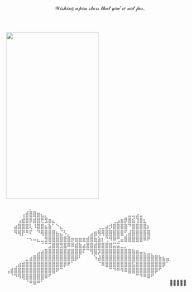 <body>
  <Header>𝒲𝒾𝓈𝒽𝒾𝓃𝑔 𝓊𝓅𝑜𝓃 𝓈𝓉𝒶𝓇𝓈 𝓉𝒽𝒶𝓉 𝓎𝑜𝓊'𝓇𝑒 𝓃𝑜𝓉 𝒻𝒶𝓇.</Header>

 <img src="https://github.com/user-attachments/assets/36d59e7a-8148-40fc-8861-3f8d95d92bb3" width="250" height="450" />

<p> ⠀⠀⠀⠀⠀⠀⡀⠀⠀⠀⠀⠀⠀⠀⠀⠀⠀⠀⠀⠀⠀⠀⠀⠀⠀⠀⠀⠀⠀⠀⠀⠀⠀⠀⠀⠀⠀⠀⠀⠀⠀⠀⠀
⠀⠀⠀⠀⢠⣾⣿⣿⣶⣄⡀⠀⠀⠀⠀⠀⠀⠀⠀⠀⠀⠀⠀⠀⠀⠀⠀⠀⠀⠀⠀⠀⣀⣀⣠⣀⠀⠀⠀⠀⠀⠀⠀
⠀⠀⠀⢠⣾⣿⡿⣾⣿⢟⣻⣶⣄⠀⠀⠀⠀⠀⠀⠀⠀⠀⠀⠀⠀⠀⠀⠀⢀⣠⣶⡿⣿⣮⢹⣿⣆⠀⠀⠀⠀⠀⠀
⠀⠀⣴⣿⣿⣿⢇⠸⣿⣿⣦⣷⠁⠑⣄⠀⠀⠀⠀⠀⠀⠀⠀⠀⢀⣀⣴⡺⣿⣿⣿⣿⠙⣿⣿⣿⣿⡆⠀⠀⠀⠀⠀
⠀⠀⠻⢿⡟⠛⠏⠀⠙⢿⣿⣿⣿⣦⣌⠣⡀⠀⠀⠀⠀⠀⣠⣶⢿⢿⣿⣿⣿⣿⣿⢋⣼⣿⣿⣿⣿⣿⠀⠀⠀⠀⠀
⠀⠀⠀⠀⠀⠐⠢⠤⣄⣀⣻⣿⣿⣿⣿⣿⣿⡶⣶⣶⣶⣾⣿⣷⣵⡆⢙⠻⠿⢛⣤⣿⣿⣿⣿⣿⠿⠟⠀⠀⠀⠀⠀
⠀⠀⠀⠀⠀⠀⠀⠀⠀⠈⠉⣩⣿⣿⣻⣿⠿⠿⣾⣷⣴⣿⣿⣾⣿⣿⣿⣿⣭⣭⣀⡀⠀⠀⠀⠀⠀⠀⠀⠀⠀⠀⠀
⠀⠀⠀⠀⠀⠀⠀⠀⣠⣴⣿⣿⣿⣿⣿⣿⣿⣿⣿⣿⠏⠉⢻⣿⡽⣿⣿⣿⣿⣿⣿⣿⣿⣷⣶⣤⣄⣀⡀⠀⠀⠀⠀
⠀⠀⠀⠀⠀⣀⣴⣿⣿⣿⣿⣿⣿⣿⣿⣿⣿⣿⡿⠃⠀⠀⠀⠱⣼⣿⣿⣿⣿⣿⣿⣿⣿⣿⣿⣿⣿⣿⣿⣿⣷⣦⣤
⠀⠀⢀⣴⣾⣿⣿⣿⣿⣿⣿⣿⣿⣿⣿⡿⠟⠁⠀⠀⠀⠀⠀⠀⠈⠿⣿⣿⣿⣿⣿⣿⣿⣯⣿⣿⣿⣿⣿⣿⣿⡿⠁
⢠⣾⣿⣿⣿⣿⣿⣿⣿⣿⣿⣿⣿⠟⠉⠀⠀⠀⠀⠀⠀⠀⠀⠀⠀⠀⠀⠉⠙⠛⠻⠿⣿⣿⣿⣿⣿⣿⣿⡿⠋⠀⠀
⠀⠈⠙⠻⢿⣿⣿⣿⣿⣿⠿⠋⠀⠀⠀⠀⠀⠀⠀⠀⠀⠀⠀⠀⠀⠀⠀⠀⠀⠀⠀⠀⠀⠀⠉⠙⠛⠿⠋⠀⠀⠀⠀
⠀⠀⠀⠀⠀⠈⠛⠿⠛⠁⠀⠀⠀⠀⠀⠀⠀⠀⠀⠀⠀⠀⠀⠀⠀⠀⠀⠀⠀⠀⠀⠀⠀⠀⠀⠀⠀⠀⠀⠀⠀⠀⠀🎀🤍🎀🎀🎀 </p>

</body>
